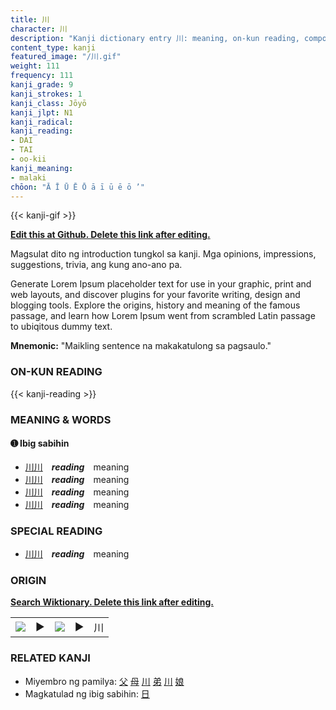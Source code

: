```yaml
---
title: 川
character: 川
description: "Kanji dictionary entry 川: meaning, on-kun reading, compounds, origin, related kanji"
content_type: kanji
featured_image: "/川.gif"
weight: 111
frequency: 111
kanji_grade: 9
kanji_strokes: 1
kanji_class: Jōyō
kanji_jlpt: N1
kanji_radical: 
kanji_reading: 
- DAI
- TAI
- oo-kii
kanji_meaning:
- malaki
chōon: "Ā Ī Ū Ē Ō ā ī ū ē ō ’"
---
```

[//]: # (Don't edit the line below. Kanji animated GIF code is automatically generated.)
{{< kanji-gif >}}

[//]: # (Edit below this line.)

**[Edit this at Github. Delete this link after editing.](https://github.com/tim0g/tim/tree/main/content/kanji/川/index.md)**

Magsulat dito ng introduction tungkol sa kanji. Mga opinions, impressions, suggestions, trivia, ang kung ano-ano pa.

Generate Lorem Ipsum placeholder text for use in your graphic, print and web layouts, and discover plugins for your favorite writing, design and blogging tools. Explore the origins, history and meaning of the famous passage, and learn how Lorem Ipsum went from scrambled Latin passage to ubiqitous dummy text.
 
**Mnemonic:** "Maikling sentence na makakatulong sa pagsaulo."

### ON-KUN READING

[//]: # (Don't edit the line below. ON-KUN READING code is automatically generated.)
{{< kanji-reading >}}

### MEANING & WORDS

#### ➊ **Ibig sabihin**
  - [川](../川)[川](../川)　***reading***　meaning
  - [川](../川)[川](../川)　***reading***　meaning
  - [川](../川)[川](../川)　***reading***　meaning
  - [川](../川)[川](../川)　***reading***　meaning

### SPECIAL READING
  - [川](../川)[川](../川)　***reading***　meaning

### ORIGIN

**[Search Wiktionary. Delete this link after editing.](https://wiktionary.org/wiki/川)**
<table class="kanji-table"><tr><td>
<img src="60px-川-bronze.svg.png">
</td><td>▶</td><td>
<img src="60px-川-oracle.svg.png">
</td><td>▶</td>
<td class="kanji-origin">川</td>
</tr></table>

### RELATED KANJI
- Miyembro ng pamilya: [父](../父) [母](../母) [川](../川) [弟](../弟) [川](../川) [娘](../娘)
- Magkatulad ng ibig sabihin: [日](../日)
